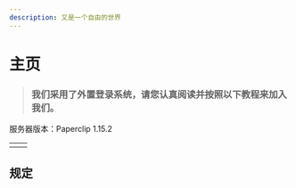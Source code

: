 ```yaml
---
description: 又是一个自由的世界
---
```


# 主页

> ### 我们采用了外置登录系统，请您认真阅读并按照以下教程来加入我们。

服务器版本：Paperclip 1.15.2

|  |  |
| :--- | :--- |
|  |  |

## 规定

